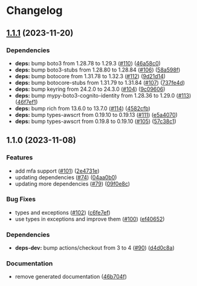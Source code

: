 # Changelog

## [1.1.1](https://github.com/ScribeLabsAI/ScribeAuth/compare/1.1.0...1.1.1) (2023-11-20)


### Dependencies

* **deps:** bump boto3 from 1.28.78 to 1.29.3 ([#110](https://github.com/ScribeLabsAI/ScribeAuth/issues/110)) ([46a58c0](https://github.com/ScribeLabsAI/ScribeAuth/commit/46a58c0189de1c25d695eb8adfe52c27a2db7546))
* **deps:** bump boto3-stubs from 1.28.80 to 1.28.84 ([#106](https://github.com/ScribeLabsAI/ScribeAuth/issues/106)) ([58a598f](https://github.com/ScribeLabsAI/ScribeAuth/commit/58a598f6157be7a4402de9dfd66f99fbd271f464))
* **deps:** bump botocore from 1.31.78 to 1.32.3 ([#112](https://github.com/ScribeLabsAI/ScribeAuth/issues/112)) ([9d21d14](https://github.com/ScribeLabsAI/ScribeAuth/commit/9d21d1443894f5e32a3972f2542918572f240793))
* **deps:** bump botocore-stubs from 1.31.79 to 1.31.84 ([#107](https://github.com/ScribeLabsAI/ScribeAuth/issues/107)) ([737fe4d](https://github.com/ScribeLabsAI/ScribeAuth/commit/737fe4d599bfc823dc18c5306447b38c17eceef2))
* **deps:** bump keyring from 24.2.0 to 24.3.0 ([#104](https://github.com/ScribeLabsAI/ScribeAuth/issues/104)) ([9c09606](https://github.com/ScribeLabsAI/ScribeAuth/commit/9c096061b59304780293a60dd46cf33f7459ab65))
* **deps:** bump mypy-boto3-cognito-identity from 1.28.36 to 1.29.0 ([#113](https://github.com/ScribeLabsAI/ScribeAuth/issues/113)) ([46f7ef1](https://github.com/ScribeLabsAI/ScribeAuth/commit/46f7ef1d9fe74e019242d15b4d0b20cee4f337d9))
* **deps:** bump rich from 13.6.0 to 13.7.0 ([#114](https://github.com/ScribeLabsAI/ScribeAuth/issues/114)) ([4582cfb](https://github.com/ScribeLabsAI/ScribeAuth/commit/4582cfb00971b446e18e694a973273a79bab3b76))
* **deps:** bump types-awscrt from 0.19.10 to 0.19.13 ([#111](https://github.com/ScribeLabsAI/ScribeAuth/issues/111)) ([e5a4070](https://github.com/ScribeLabsAI/ScribeAuth/commit/e5a4070fea5d44854db876bf21a1b704244c41ec))
* **deps:** bump types-awscrt from 0.19.8 to 0.19.10 ([#105](https://github.com/ScribeLabsAI/ScribeAuth/issues/105)) ([57c38c1](https://github.com/ScribeLabsAI/ScribeAuth/commit/57c38c15f1ecb6e73af89d766246cc22738c299d))

## 1.1.0 (2023-11-08)


### Features

* add mfa support ([#101](https://github.com/ScribeLabsAI/ScribeAuth/issues/101)) ([2e4731e](https://github.com/ScribeLabsAI/ScribeAuth/commit/2e4731e9260a0ff98937a2d1edab7874a917ab7f))
* updating dependencies ([#74](https://github.com/ScribeLabsAI/ScribeAuth/issues/74)) ([04aa0b0](https://github.com/ScribeLabsAI/ScribeAuth/commit/04aa0b005991d40ee0433e98c5911f9764552f17))
* updating more dependencies ([#79](https://github.com/ScribeLabsAI/ScribeAuth/issues/79)) ([09f0e8c](https://github.com/ScribeLabsAI/ScribeAuth/commit/09f0e8cf50bc8a40e6c5806b2a5554d6810361ea))


### Bug Fixes

* types and exceptions ([#102](https://github.com/ScribeLabsAI/ScribeAuth/issues/102)) ([c6fe7ef](https://github.com/ScribeLabsAI/ScribeAuth/commit/c6fe7ef0d2e752eb130f7ae23f940ef0caee5897))
* use types in exceptions and improve them ([#100](https://github.com/ScribeLabsAI/ScribeAuth/issues/100)) ([ef40652](https://github.com/ScribeLabsAI/ScribeAuth/commit/ef40652b9fe81d3a356af4f6da68a8b2e1e53c9e))


### Dependencies

* **deps-dev:** bump actions/checkout from 3 to 4 ([#90](https://github.com/ScribeLabsAI/ScribeAuth/issues/90)) ([d4d0c8a](https://github.com/ScribeLabsAI/ScribeAuth/commit/d4d0c8ac7ac2a64ec7c5483ce640f4aa6232492c))


### Documentation

* remove generated documentation ([46b704f](https://github.com/ScribeLabsAI/ScribeAuth/commit/46b704ffb7f8e717c72a57c1c15f6d25bb8425b8))
